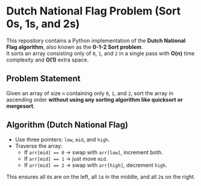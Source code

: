 # Dutch National Flag Problem (Sort 0s, 1s, and 2s)

This repository contains a Python implementation of the **Dutch National Flag algorithm**, also known as the **0-1-2 Sort problem**.  
It sorts an array consisting only of `0`, `1`, and `2` in a single pass with **O(n)** time complexity and **O(1)** extra space.

## Problem Statement
Given an array of size `n` containing only `0`, `1`, and `2`, sort the array in ascending order **without using any sorting algorithm like quicksort or mergesort**.

## Algorithm (Dutch National Flag)
- Use three pointers: `low`, `mid`, and `high`.
- Traverse the array:
  - If `arr[mid] == 0` → swap with `arr[low]`, increment both.
  - If `arr[mid] == 1` → just move `mid`.
  - If `arr[mid] == 2` → swap with `arr[high]`, decrement `high`.

This ensures all `0`s are on the left, all `1`s in the middle, and all `2`s on the right.

